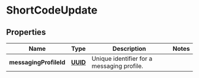 # ShortCodeUpdate

## Properties
Name | Type | Description | Notes
------------ | ------------- | ------------- | -------------
**messagingProfileId** | [**UUID**](UUID.md) | Unique identifier for a messaging profile. | 
